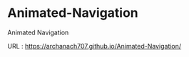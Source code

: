 # Animated-Navigation
Animated Navigation

URL : https://archanach707.github.io/Animated-Navigation/
